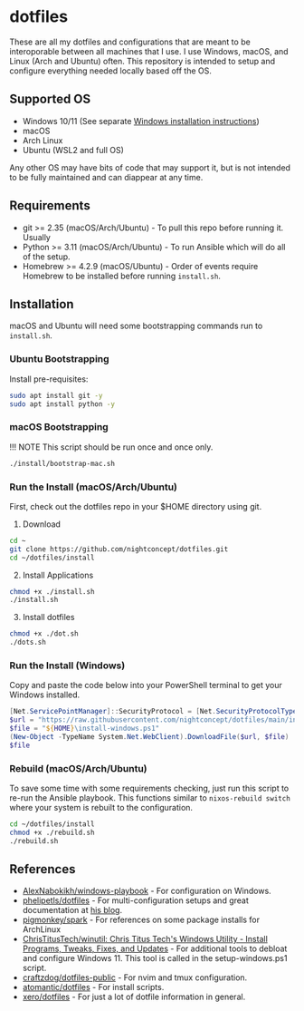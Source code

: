 # dotfiles
These are all my dotfiles and configurations that are meant to be interoporable between all machines that I use. I use Windows, macOS, and Linux (Arch and Ubuntu) often. This repository is intended to setup and configure everything needed locally based off the OS.

## Supported OS
- Windows 10/11 (See separate [Windows installation instructions](#run-the-install-windows))
- macOS
- Arch Linux
- Ubuntu (WSL2 and full OS)

Any other OS may have bits of code that may support it, but is not intended to be fully maintained and can diappear at any time.

## Requirements
- git >= 2.35 (macOS/Arch/Ubuntu) - To pull this repo before running it. Usually 
- Python >= 3.11 (macOS/Arch/Ubuntu) - To run Ansible which will do all of the setup.
- Homebrew >= 4.2.9 (macOS/Ubuntu) - Order of events require Homebrew to be installed before running `install.sh`.

## Installation
macOS and Ubuntu will need some bootstrapping commands run to `install.sh`.

### Ubuntu Bootstrapping
Install pre-requisites:
```sh
sudo apt install git -y
sudo apt install python -y
```

### macOS Bootstrapping
!!! NOTE This script should be run once and once only.
```sh
./install/bootstrap-mac.sh
```

### Run the Install (macOS/Arch/Ubuntu)
First, check out the dotfiles repo in your $HOME directory using git.

1. Download
```sh
cd ~
git clone https://github.com/nightconcept/dotfiles.git
cd ~/dotfiles/install
```
2. Install Applications
```sh
chmod +x ./install.sh
./install.sh
```

3. Install dotfiles
```sh
chmod +x ./dot.sh
./dots.sh
```

### Run the Install (Windows)
Copy and paste the code below into your PowerShell terminal to get your Windows installed.

```powershell
[Net.ServicePointManager]::SecurityProtocol = [Net.SecurityProtocolType]::Tls12
$url = "https://raw.githubusercontent.com/nightconcept/dotfiles/main/install/install-windows.ps1"
$file = "${HOME}\install-windows.ps1"
(New-Object -TypeName System.Net.WebClient).DownloadFile($url, $file)
$file
```

### Rebuild (macOS/Arch/Ubuntu)
To save some time with some requirements checking, just run this script to re-run the Ansible playbook. This functions similar to `nixos-rebuild switch` where your system is rebuilt to the configuration.

```sh
cd ~/dotfiles/install
chmod +x ./rebuild.sh
./rebuild.sh
```

## References
- [AlexNabokikh/windows-playbook](https://github.com/AlexNabokikh/windows-playbook) - For configuration on Windows.
- [phelipetls/dotfiles](https://github.com/phelipetls/dotfiles) - For multi-configuration setups and great documentation at [his blog](https://phelipetls.github.io/posts/introduction-to-ansible/).
- [pigmonkey/spark](https://github.com/pigmonkey/spark) - For references on some package installs for ArchLinux
- [ChrisTitusTech/winutil: Chris Titus Tech's Windows Utility - Install Programs, Tweaks, Fixes, and Updates](https://github.com/ChrisTitusTech/winutil) - For additional tools to debloat and configure Windows 11. This tool is called in the setup-windows.ps1 script.
- [craftzdog/dotfiles-public](https://github.com/craftzdog/dotfiles-public) - For nvim and tmux configuration.
- [atomantic/dotfiles](https://github.com/atomantic/dotfiles) - For install scripts.
- [xero/dotfiles](https://github.com/xero/dotfiles) - For just a lot of dotfile information in general.